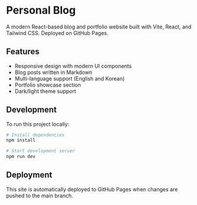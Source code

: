 # Personal Blog

A modern React-based blog and portfolio website built with Vite, React, and Tailwind CSS. Deployed on GitHub Pages.

## Features

- Responsive design with modern UI components
- Blog posts written in Markdown
- Multi-language support (English and Korean)
- Portfolio showcase section
- Dark/light theme support

## Development

To run this project locally:

```bash
# Install dependencies
npm install

# Start development server
npm run dev
```

## Deployment

This site is automatically deployed to GitHub Pages when changes are pushed to the main branch.
